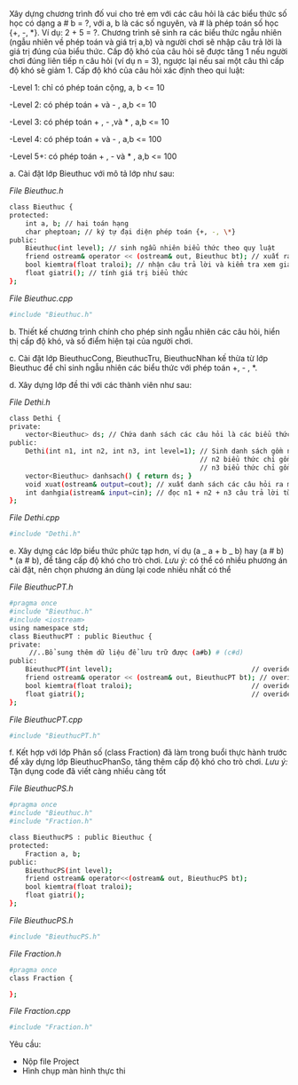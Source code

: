 Xây dựng chương trình đố vui cho trẻ em với các câu hỏi là các biểu thức số học có dạng a # b = ?, với a, b là các số nguyên, và # là phép toán số học {+, -, \*}. Ví dụ: 2 + 5 = ?. Chương trình sẽ sinh ra các biểu thức ngẫu nhiên (ngẫu nhiên về phép toán và giá trị a,b) và người chơi sẽ nhập câu trả lời là giá trị đúng của biểu thức. Cấp độ khó của câu hỏi sẽ được tăng 1 nếu người chơi đúng liên tiếp n câu hỏi (ví dụ n = 3), ngược lại nếu sai một câu thì cấp độ khó sẽ giảm 1. Cấp độ khó của câu hỏi xác định theo qui luật:

-Level 1: chỉ có phép toán cộng, a, b <= 10

-Level 2: có phép toán + và - , a,b <= 10

-Level 3: có phép toán + , - ,và \* , a,b <= 10

-Level 4: có phép toán + và - , a,b <= 100

-Level 5+: có phép toán + , - và \* , a,b <= 100

a. Cài đặt lớp Bieuthuc với mô tả lớp như sau:

_File Bieuthuc.h_

```bash
class Bieuthuc {
protected:
    int a, b; // hai toán hạng
    char pheptoan; // ký tự đại diện phép toán {+, -, \*}
public:
    Bieuthuc(int level); // sinh ngẫu nhiên biểu thức theo quy luật
    friend ostream& operator << (ostream& out, Bieuthuc bt); // xuất ra theo dạng a # b
    bool kiemtra(float traloi); // nhận câu trả lời và kiểm tra xem giá trị biểu thức có trùng câu trả lời không
    float giatri(); // tính giá trị biểu thức
};
```

_File Bieuthuc.cpp_

```bash
#include "Bieuthuc.h"
```

b. Thiết kế chương trình chính cho phép sinh ngẫu nhiên các câu hỏi, hiển thị cấp độ khó, và số điểm hiện tại của người chơi.

c. Cài đặt lớp BieuthucCong, BieuthucTru, BieuthucNhan kế thừa từ lớp Bieuthuc để chỉ sinh ngẫu nhiên các biểu thức với phép toán +, - , \*.

d. Xây dựng lớp đề thi với các thành viên như sau:

_File Dethi.h_

```bash
class Dethi {
private:
    vector<Bieuthuc> ds; // Chứa danh sách các câu hỏi là các biểu thức
public:
    Dethi(int n1, int n2, int n3, int level=1); // Sinh danh sách gồm n1 biểu thức chỉ gồm phép cộng,
                                                // n2 biểu thức chỉ gồm phép trừ, và
                                                // n3 biểu thức chỉ gồm phép nhân.
    vector<Bieuthuc> danhsach() { return ds; }
    void xuat(ostream& output=cout); // xuất danh sách các câu hỏi ra màn hình, các câu hỏi có dạng a # b = ?
    int danhgia(istream& input=cin); // đọc n1 + n2 + n3 câu trả lời từ istream (có thể từ cin hoặc file), trả về số câu đúng.
};
```

_File Dethi.cpp_

```bash
#include "Dethi.h"
```

e. Xây dựng các lớp biểu thức phức tạp hơn, ví dụ (a _ a + b _ b) hay (a # b) \* (a # b), để tăng cấp độ khó cho trò chơi. _Lưu ý:_ có thể có nhiều phương án cài đặt, nên chọn phương án dùng lại code nhiều nhất có thể

_File BieuthucPT.h_

```bash
#pragma once
#include "Bieuthuc.h"
#include <iostream>
using namespace std;
class BieuthucPT : public Bieuthuc {
private:
     //..Bổ sung thêm dữ liệu để lưu trữ được (a#b) # (c#d)
public:
    BieuthucPT(int level);                                   // overide để sinh ngẫu nhiên được dạng biểu thức mới, quy luật sinh như sinh lớp Bieuthuc
    friend ostream& operator << (ostream& out, BieuthucPT bt); // overide để xuất dạng biểu thức mới
    bool kiemtra(float traloi);                              // overide...
    float giatri();                                          // overide...
};
```

_File BieuthucPT.cpp_

```bash
#include "BieuthucPT.h"
```

f. Kết hợp với lớp Phân số (class Fraction) đã làm trong buổi thực hành trước để xây dựng lớp BieuthucPhanSo, tăng thêm cấp độ khó cho trò chơi. _Lưu ý:_ Tận dụng code đã viết càng nhiều càng tốt

_File BieuthucPS.h_

```bash
#pragma once
#include "Bieuthuc.h"
#include "Fraction.h"

class BieuthucPS : public Bieuthuc {
protected:
    Fraction a, b;
public:
    BieuthucPS(int level);
    friend ostream& operator<<(ostream& out, BieuthucPS bt);
    bool kiemtra(float traloi);
    float giatri();
};
```

_File BieuthucPS.h_

```bash
#include "BieuthucPS.h"
```

_File Fraction.h_

```bash
#pragma once
class Fraction {

};
```

_File Fraction.cpp_

```bash
#include "Fraction.h"
```

Yêu cầu:

-   Nộp file Project
-   Hình chụp màn hình thực thi

